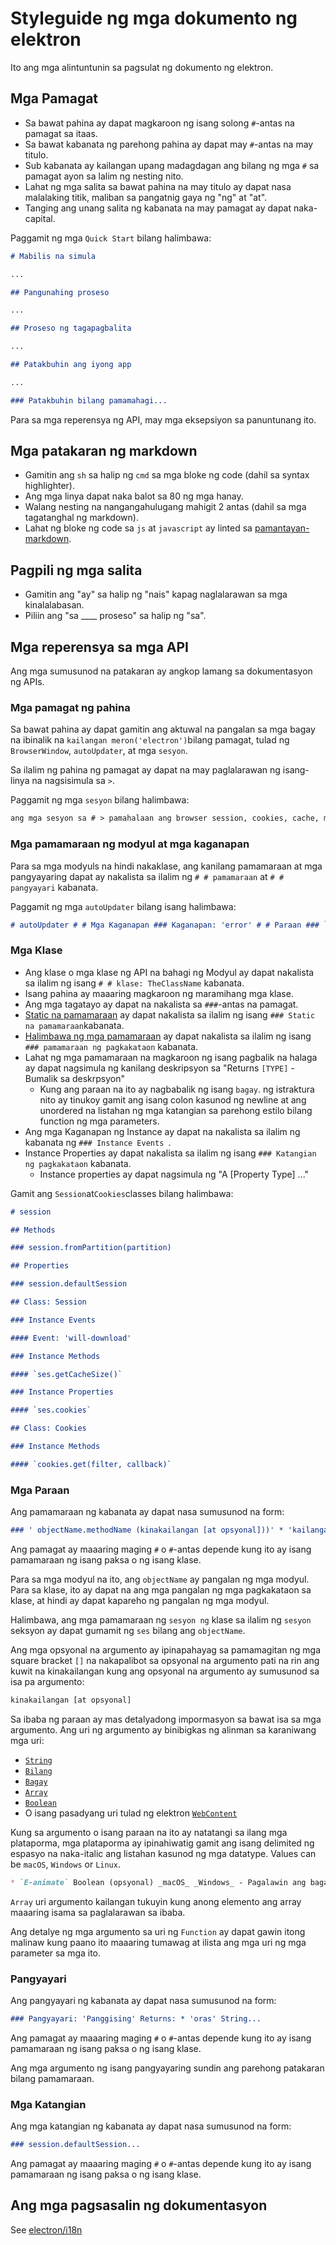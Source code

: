 # Styleguide ng mga dokumento ng elektron

Ito ang mga alintuntunin sa pagsulat ng dokumento ng elektron.

## Mga Pamagat

* Sa bawat pahina ay dapat magkaroon ng isang solong `#`-antas na pamagat sa itaas.
* Sa bawat kabanata ng parehong pahina ay dapat may `#`-antas na may titulo.
* Sub kabanata ay kailangan upang madagdagan ang bilang ng mga `#` sa pamagat ayon sa lalim ng nesting nito.
* Lahat ng mga salita sa bawat pahina na may titulo ay dapat nasa malalaking titik, maliban sa pangatnig gaya ng "ng" at "at".
* Tanging ang unang salita ng kabanata na may pamagat ay dapat naka-capital.

Paggamit ng mga `Quick Start` bilang halimbawa:

```markdown
# Mabilis na simula

...

## Pangunahing proseso

...

## Proseso ng tagapagbalita

...

## Patakbuhin ang iyong app

...

### Patakbuhin bilang pamamahagi...
```

Para sa mga reperensya ng API, may mga eksepsiyon sa panuntunang ito.

## Mga patakaran ng markdown

* Gamitin ang `sh` sa halip ng `cmd` sa mga bloke ng code (dahil sa syntax highlighter).
* Ang mga linya dapat naka balot sa 80 ng mga hanay.
* Walang nesting na nangangahulugang mahigit 2 antas (dahil sa mga tagatanghal ng markdown).
* Lahat ng bloke ng code sa `js` at `javascript` ay linted sa [pamantayan-markdown](http://npm.im/standard-markdown).

## Pagpili ng mga salita

* Gamitin ang "ay" sa halip ng "nais" kapag naglalarawan sa mga kinalalabasan.
* Piliin ang "sa ____ proseso" sa halip ng "sa".

## Mga reperensya sa mga API

Ang mga sumusunod na patakaran ay angkop lamang sa dokumentasyon ng APIs.

### Mga pamagat ng pahina

Sa bawat pahina ay dapat gamitin ang aktuwal na pangalan sa mga bagay na ibinalik na `kailangan meron('electron')`bilang pamagat, tulad ng `BrowserWindow`, `autoUpdater`, at mga `sesyon`.

Sa ilalim ng pahina ng pamagat ay dapat na may paglalarawan ng isang-linya na nagsisimula sa `>`.

Paggamit ng mga `sesyon` bilang halimbawa:

```markdown
ang mga sesyon sa # > pamahalaan ang browser session, cookies, cache, mga setting ng proxy, atbp.
```

### Mga pamamaraan ng modyul at mga kaganapan

Para sa mga modyuls na hindi nakaklase, ang kanilang pamamaraan at mga pangyayaring dapat ay nakalista sa ilalim ng `# # pamamaraan` at `# # pangyayari` kabanata.

Paggamit ng mga `autoUpdater` bilang isang halimbawa:

```markdown
# autoUpdater # # Mga Kaganapan ### Kaganapan: 'error' # # Paraan ### `autoUpdater.setFeedURL (url [, requestHeaders])`
```

### Mga Klase

* Ang klase o mga klase ng API na bahagi ng Modyul ay dapat nakalista sa ilalim ng isang `# # klase: TheClassName` kabanata.
* Isang pahina ay maaaring magkaroon ng maramihang mga klase.
* Ang mga tagatayo ay dapat na nakalista sa ` ### `-antas na pamagat.
* [Static na pamamaraan](https://developer.mozilla.org/en-US/docs/Web/JavaScript/Reference/Classes/static) ay dapat nakalista sa ilalim ng isang `### Static na pamamaraan`kabanata.
* [Halimbawa ng mga pamamaraan](https://developer.mozilla.org/en-US/docs/Web/JavaScript/Reference/Classes#Prototype_methods) ay dapat nakalista sa ilalim ng isang `### pamamaraan ng pagkakataon` kabanata.
* Lahat ng mga pamamaraan na magkaroon ng isang pagbalik na halaga ay dapat nagsimula ng kanilang deskripsyon sa "Returns `[TYPE]` -Bumalik sa deskrpsyon" 
  * Kung ang paraan na ito ay nagbabalik ng isang `bagay`. ng istraktura nito ay tinukoy gamit ang isang colon kasunod ng newline at ang unordered na listahan ng mga katangian sa parehong estilo bilang function ng mga parameters.
* Ang mga Kaganapan ng Instance ay dapat na nakalista sa ilalim ng kabanata ng `### Instance Events `.
* Instance Properties ay dapat nakalista sa ilalim ng isang `### Katangian ng pagkakataon` kabanata. 
  * Instance properties ay dapat nagsimula ng "A [Property Type] ..."

Gamit ang `Session`at`Cookies`classes bilang halimbawa:

```markdown
# session

## Methods

### session.fromPartition(partition)

## Properties

### session.defaultSession

## Class: Session

### Instance Events

#### Event: 'will-download'

### Instance Methods

#### `ses.getCacheSize()`

### Instance Properties

#### `ses.cookies`

## Class: Cookies

### Instance Methods

#### `cookies.get(filter, callback)`
```

### Mga Paraan

Ang pamamaraan ng kabanata ay dapat nasa sumusunod na form:

```markdown
### ' objectName.methodName (kinakailangan [at opsyonal]))' * 'kailangan' pisi - isang paglalarawan ng parameter. * ' optional' Integer (opsyonal) - isa pang parameter na deskripsyon. ...
```

Ang pamagat ay maaaring maging `#` o `#`-antas depende kung ito ay isang pamamaraan ng isang paksa o ng isang klase.

Para sa mga modyul na ito, ang `objectName` ay pangalan ng mga modyul. Para sa klase, ito ay dapat na ang mga pangalan ng mga pagkakataon sa klase, at hindi ay dapat kapareho ng pangalan ng mga modyul.

Halimbawa, ang mga pamamaraan ng `sesyon ng` klase sa ilalim ng `sesyon` seksyon ay dapat gumamit ng `ses` bilang ang `objectName`.

Ang mga opsyonal na argumento ay ipinapahayag sa pamamagitan ng mga square bracket `[]` na nakapalibot sa opsyonal na argumento pati na rin ang kuwit na kinakailangan kung ang opsyonal na argumento ay sumusunod sa isa pa argumento:

```sh
kinakailangan [at opsyonal]
```

Sa ibaba ng paraan ay mas detalyadong impormasyon sa bawat isa sa mga argumento. Ang uri ng argumento ay binibigkas ng alinman sa karaniwang mga uri:

* [`String`](https://developer.mozilla.org/en-US/docs/Web/JavaScript/Reference/Global_Objects/String)
* [`Bilang`](https://developer.mozilla.org/en-US/docs/Web/JavaScript/Reference/Global_Objects/Number)
* [`Bagay`](https://developer.mozilla.org/en-US/docs/Web/JavaScript/Reference/Global_Objects/Object)
* [`Array`](https://developer.mozilla.org/en-US/docs/Web/JavaScript/Reference/Global_Objects/Array)
* [`Boolean`](https://developer.mozilla.org/en-US/docs/Web/JavaScript/Reference/Global_Objects/Boolean)
* O isang pasadyang uri tulad ng elektron [`WebContent`](api/web-contents.md)

Kung sa argumento o isang paraan na ito ay natatangi sa ilang mga plataporma, mga plataporma ay ipinahiwatig gamit ang isang delimited ng espasyo na naka-italic ang listahan kasunod ng mga datatype. Values can be `macOS`, `Windows` or `Linux`.

```markdown
* `E-animate` Boolean (opsyonal) _macOS_ _Windows_ - Pagalawin ang bagay.
```

`Array` uri argumento kailangan tukuyin kung anong elemento ang array maaaring isama sa paglalarawan sa ibaba.

Ang detalye ng mga argumento sa uri ng `Function` ay dapat gawin itong malinaw kung paano ito maaaring tumawag at ilista ang mga uri ng mga parameter sa mga ito.

### Pangyayari

Ang pangyayari ng kabanata ay dapat nasa sumusunod na form:

```markdown
### Pangyayari: 'Panggising' Returns: * 'oras' String...
```

Ang pamagat ay maaaring maging `#` o `#`-antas depende kung ito ay isang pamamaraan ng isang paksa o ng isang klase.

Ang mga argumento ng isang pangyayaring sundin ang parehong patakaran bilang pamamaraan.

### Mga Katangian

Ang mga katangian ng kabanata ay dapat nasa sumusunod na form:

```markdown
### session.defaultSession...
```

Ang pamagat ay maaaring maging `#` o `#`-antas depende kung ito ay isang pamamaraan ng isang paksa o ng isang klase.

## Ang mga pagsasalin ng dokumentasyon

See [electron/i18n](https://github.com/electron/i18n#readme)